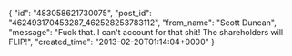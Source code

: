  {
   "id": "483058621730075",
   "post_id": "462493170453287_462528253783112",
   "from_name": "Scott Duncan",
   "message": "Fuck that. I can't account for that shit! The shareholders will FLIP!",
   "created_time": "2013-02-20T01:14:04+0000"
 }
